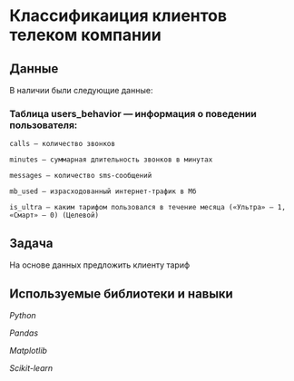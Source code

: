 # Классификаиция клиентов телеком компании


## Данные

В наличии были следующие данные:

### Таблица users_behavior — информация о поведении пользователя:
    
    сalls — количество звонков

    minutes — суммарная длительность звонков в минутах

    messages — количество sms-сообщений

    mb_used — израсходованный интернет-трафик в Мб

    is_ultra — каким тарифом пользовался в течение месяца («Ультра» — 1, «Смарт» — 0) (Целевой)


## Задача

На основе данных предложить клиенту тариф

## Используемые библиотеки и навыки

*Python*

*Pandas*

*Matplotlib*

*Scikit-learn*

